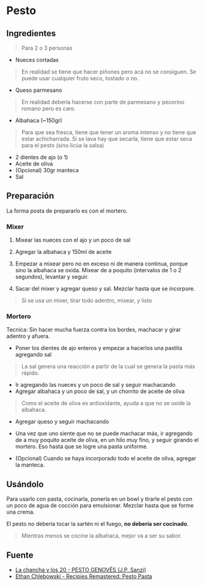 # Pesto

## Ingredientes

> Para 2 o 3 personas

- Nueces cortadas

> En realidad se tiene que hacer piñones pero acá no se consiguen. Se puede usar
> cualquier fruto seco, tostado o no.

- Queso parmesano

> En realidad deberia hacerse con parte de parmesano y pecorino romano pero es
> caro.

- Albahaca (~150gr)

> Para que sea fresca, tiene que tener un aroma intenso y no tiene que estar
> achicharrada. Si se lava hay que secarla, tiene que estar seca para el pesto
> (sino licúa la salsa)

- 2 dientes de ajo (o 1)
- Aceite de oliva
- (Opcional) 30gr manteca
- Sal

## Preparación

La forma posta de prepararlo es con el mortero.

### Mixer

1. Mixear las nueces con el ajo y un poco de sal
2. Agregar la albahaca y 150ml de aceite
3. Empezar a mixear pero no en exceso ni de manera continua, porque sino la
   albahaca se oxida. Mixear de a poquito (intervalos de 1 o 2 segundos),
   levantar y seguir.

4. Sacar del mixer y agregar queso y sal. Mezclar hasta que se incorpore.

> Si se usa un mixer, tirar todo adentro, mixear, y listo

### Mortero

Tecnica: Sin hacer mucha fuerza contra los bordes, machacar y girar adentro y
afuera.

- Poner los dientes de ajo enteros y empezar a hacerlos una pastita agregando
  sal

> La sal genera una reacción a partir de la cual se genera la pasta más rápido.

- Ir agregando las nueces y un poco de sal y seguir machacando
- Agregar albahaca y un poco de sal, y un chorrito de aceite de oliva

> Como el aceite de oliva es antioxidante, ayuda a que no se oxide la albahaca.

- Agregar queso y seguir machacando
- Una vez que uno siente que no se puede machacar más, ir agregando de a muy
  poquito aceite de oliva, en un hilo muy fino, y seguir girando el mortero. Eso
  hasta que se logre una pasta uniforme.

- (Opcional) Cuando se haya incorporado todo el aceite de oliva, agregar la
  manteca.

## Usándolo

Para usarlo con pasta, cocinarla, ponerla en un bowl y tirarle el pesto con un
poco de agua de cocción para emulsionar. Mezclar hasta que se forme una crema.

El pesto no debería tocar la sartén ni el fuego, **no debería ser cocinado**.

> Mientras menos se cocine la albahaca, mejor va a ser su sabor.

## Fuente

- [La chancha y los 20 - PESTO GENOVÉS (J.P. Sanzi)](https://www.youtube.com/watch?v=adVfFC6DM3k)
- [Ethan Chlebowski - Recipies Remastered: Pesto Pasta](https://www.youtube.com/watch?v=21zsjzFKOrI)